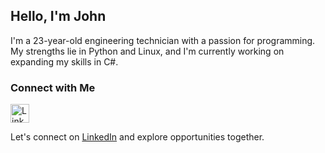 ## Hello, I'm John

I'm a 23-year-old engineering technician with a passion for programming. My strengths lie in Python and Linux, and I'm currently working on expanding my skills in C#.

### Connect with Me

[<img src="https://raw.githubusercontent.com/linkedinbranding/1e126d9d6c6f58b58b2e6355fb8b8d6c771f5138/1e126d9d6c6f58b58b2e6355fb8b8d6c771f5138/Icon%20-%20LinkedIn.png" alt="LinkedIn" width="30" height="30">](https://linkedin.com/in/johnle)

Let's connect on [LinkedIn](https://linkedin.com/in/johnle) and explore opportunities together.
